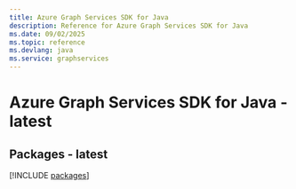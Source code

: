 ```yaml
---
title: Azure Graph Services SDK for Java
description: Reference for Azure Graph Services SDK for Java
ms.date: 09/02/2025
ms.topic: reference
ms.devlang: java
ms.service: graphservices
---
```

# Azure Graph Services SDK for Java - latest
## Packages - latest
[!INCLUDE [packages](graph-services-index.md)]